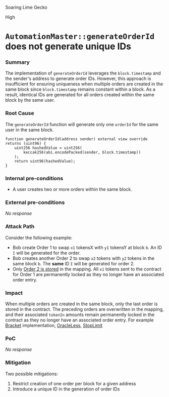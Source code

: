 Soaring Lime Gecko

High

# `AutomationMaster::generateOrderId` does not generate unique IDs

### Summary

The implementation of `generateOrderId` leverages the `block.timestamp` and the sender's address to generate order IDs. However, this approach is insufficient for ensuring uniqueness when multiple orders are created in the same block since `block.timestamp` remains constant within a block. As a result, identical IDs are generated for all orders created within the same block by the same user.

### Root Cause

The `generateOrderId` function will generate only one `orderId` for the same user in the same block.
```solidity
function generateOrderId(address sender) external view override returns (uint96) {
    uint256 hashedValue = uint256(
        keccak256(abi.encodePacked(sender, block.timestamp))
    );
    return uint96(hashedValue);
}
```

### Internal pre-conditions

- A user creates two or more orders within the same block.

### External pre-conditions

_No response_

### Attack Path

Consider the following example:

- Bob create Order 1 to swap `x1` tokensX with `y1` tokensY at block `b`. An ID `I` will be generated for the order.
- Bob creates another Order 2 to swap `x2` tokens with `y2` tokens in the same block `b`. The **same** ID `I` will be generated for order 2.
- Only [Order 2 is stored](https://github.com/sherlock-audit/2024-11-oku/blob/ee3f781a73d65e33fb452c9a44eb1337c5cfdbd6/oku-custom-order-types/contracts/automatedTrigger/Bracket.sol#L476-L482) in the mapping. All `x1` tokens sent to the contract for Order 1 are permanently locked as they no longer have an associated order entry.

### Impact

When multiple orders are created in the same block, only the last order is stored in the contract. The preceding orders are overwritten in the mapping, and their associated `tokenIn` amounts remain permanently locked in the contract as they no longer have an associated order entry. For example [Bracket](https://github.com/sherlock-audit/2024-11-oku/blob/ee3f781a73d65e33fb452c9a44eb1337c5cfdbd6/oku-custom-order-types/contracts/automatedTrigger/Bracket.sol#L476-L482) implementation, [OracleLess](https://github.com/sherlock-audit/2024-11-oku/blob/ee3f781a73d65e33fb452c9a44eb1337c5cfdbd6/oku-custom-order-types/contracts/automatedTrigger/OracleLess.sol#L52-L54), [StopLimit](https://github.com/sherlock-audit/2024-11-oku/blob/ee3f781a73d65e33fb452c9a44eb1337c5cfdbd6/oku-custom-order-types/contracts/automatedTrigger/StopLimit.sol#L334-L337)


### PoC
_No response_
### Mitigation

Two possible mitigations:
1. Restrict creation of one order per block for a given address
2. Introduce a unique ID in the generation of order IDs
